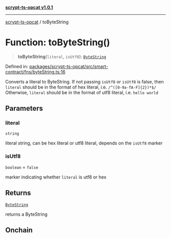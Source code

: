 [**scrypt-ts-opcat v1.0.1**](../README.md)

***

[scrypt-ts-opcat](../README.md) / toByteString

# Function: toByteString()

> **toByteString**(`literal`, `isUtf8`): [`ByteString`](../type-aliases/ByteString.md)

Defined in: [packages/scrypt-ts-opcat/src/smart-contract/fns/byteString.ts:16](https://github.com/OPCAT-Labs/ts-tools/blob/e67b8657b34dbf57f8a4f9bdf87cdc2742db16bb/packages/scrypt-ts-opcat/src/smart-contract/fns/byteString.ts#L16)

Converts a literal to ByteString.
If not passing `isUtf8` or `isUtf8` is false, then `literal` should be in the format of hex literal, i.e. `/^([0-9a-fA-F]{2})*$/`
Otherwise, `literal` should be in the format of utf8 literal, i.e. `hello world`

## Parameters

### literal

`string`

literal string, can be hex literal or utf8 literal, depends on the `isUtf8` marker

### isUtf8

`boolean` = `false`

marker indicating whether `literal` is utf8 or hex

## Returns

[`ByteString`](../type-aliases/ByteString.md)

returns a ByteString

## Onchain
